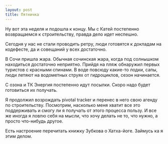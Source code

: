 ```yaml
---
layout: post
title: Пятничка
---
```


Ну вот эта неделя и подошла к концу. Мы с Катей постепенно возвращаемся к строительству, правда дело идет неспешно.

Сегодня у нас не стали проводить ретру, люди готовятся к докладам на кодефесте, да и совещаний у всех достаточно.

В Сочи пришла жара. Обычная сочинская жара, когда под солнышком находиться достаточно неприятно. Прийдя на пляж обнаружил первых туристов с красными спинами. В воде повсюду какие-то лодки, сапы, люди летяют на водометных струях от гидроциклов, сезон начинается.

С озона и ТК Энергия постепенно идут посылки. Скоро надо будет готовиться их получать.

Я продолжил возрождать pivotal tracker и перенес в него свою агенду по строительству. Посмотрим, насколько меня хватит все это поддерживать и смогу ли я получать от этого процесса пользу. И все же иногда я ловлю себя на мысли, что хочу делать не то, что нужно, а просто что-нибудь другое.

Есть настроение перечитать книжку Зубкова о Хатха-йоге. Займусь ка я этим делом.